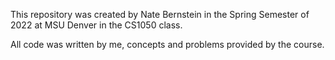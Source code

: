 This repository was created by Nate Bernstein in the Spring Semester of 2022 at MSU Denver in the CS1050 class.

All code was written by me, concepts and problems provided by the course.
